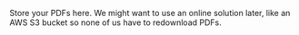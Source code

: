 Store your PDFs here. We might want to use an online solution later, like an AWS S3 bucket
so none of us have to redownload PDFs. 